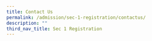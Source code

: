 ```yaml
---
title: Contact Us
permalink: /admission/sec-1-registration/contactus/
description: ""
third_nav_title: Sec 1 Registration
---
```


